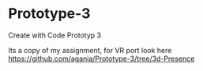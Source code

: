 # Prototype-3
Create with Code Prototyp 3

Its a copy of my assignment,
for VR port look here https://github.com/agania/Prototype-3/tree/3d-Presence
